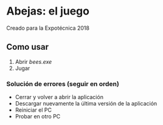 # Abejas: el juego
Creado para la Expotécnica 2018

## Como usar
1) Abrir *bees.exe*
2) Jugar

### Solución de errores (seguir en orden)
 - Cerrar y volver a abrir la aplicación
 - Descargar nuevamente la última versión de la aplicación
 - Reiniciar el PC
 - Probar en otro PC
